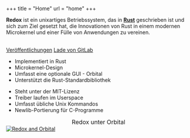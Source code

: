 +++
title = "Home"
url = "home"
+++
<div class="row install-row">
  <div class="col-md-8">
    <p class="pitch">
    <b>Redox</b> ist ein unixartiges Betriebssystem, das in <a style="color: inherit;" href="https://www.rust-lang.org/"><b>Rust</b></a>
      geschrieben ist und sich zum Ziel gesetzt hat, die Innovationen von Rust in einem modernen Microkernel und einer Fülle von Anwendungen zu vereinen.
    </p>
  </div>
  <div class="col-md-4 install-box">
    <br/>
    <a class="btn btn-primary" href="https://gitlab.redox-os.org/redox-os/redox/-/releases">Veröffentlichungen</a>
    <a class="btn btn-default" href="https://gitlab.redox-os.org/redox-os/redox/">Lade von GitLab</a>
  </div>
</div>
<div class="row features">
  <div class="col-md-6">
    <ul class="laundry-list" style="margin-bottom: 0px;">
      <li>Implementiert in Rust</li>
      <li>Microkernel-Design</li>
      <li>Umfasst eine optionale GUI - Orbital</li>
      <li>Unterstützt die Rust-Standardbibliothek</li>
    </ul>
  </div>
  <div class="col-md-6">
    <ul class="laundry-list">
      <li>Steht unter der MIT-Lizenz</li>
      <li>Treiber laufen im Userspace</li>
      <li>Umfasst übliche Unix Kommandos</li>
      <li>Newlib-Portierung für C-Programme</li>
    </ul>
  </div>
</div>
<div class="row features">
  <div class="col-sm-12">
    <div style="font-size: 16px; text-align: center;">
      Redox unter Orbital
    </div>
    <a href="/img/redox-orbital/large.png">
      <picture>
        <source media="(min-width: 640px)" srcset="/img/redox-orbital/large.webp" type="image/webp">
        <source media="(min-width: 320px)" srcset="/img/redox-orbital/medium.webp" type="image/webp">
        <source srcset="/img/redox-orbital/small.webp" type="image/webp">
        <source media="(min-width: 640px)" srcset="/img/redox-orbital/large.png" type="image/png">
        <source media="(min-width: 320px)" srcset="/img/redox-orbital/medium.png" type="image/png">
        <source srcset="/img/redox-orbital/small.png" type="image/png">
        <img src="/img/redox-orbital/large.png" class="img-responsive" alt="Redox and Orbital">
      </picture>
    </a>
  </div>
</div>
